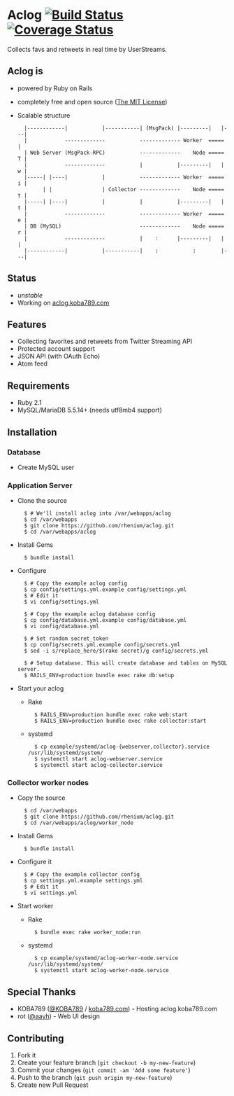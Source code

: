 # Aclog [![Build Status](https://travis-ci.org/rhenium/aclog.png?branch=master)](https://travis-ci.org/rhenium/aclog) [![Coverage Status](https://coveralls.io/repos/rhenium/aclog/badge.png)](https://coveralls.io/r/rhenium/aclog)
Collects favs and retweets in real time by UserStreams.

## Aclog is
* powered by Ruby on Rails
* completely free and open source ([The MIT License](https://github.com/rhenium/aclog/blob/master/LICENSE.txt))
* Scalable structure

        |------------|           |-----------| (MsgPack) |---------|   |---|
        |            -------------           ------------- Worker  =====   |
        | Web Server (MsgPack-RPC)           -------------    Node ===== T |
        |            -------------           |           |---------|   | w |
        |-----| |----|           |           ------------- Worker  ===== i |
              | |                | Collector -------------    Node ===== t |
        |-----| |----|           |           |           |---------|   | t |
        |            -------------           ------------- Worker  ===== e |
        | DB (MySQL)                         -------------    Node ===== r |
        |            -------------           |    :      |---------|   |   |
        |------------|           |-----------|    :           :        |---|

## Status
* *unstable*
* Working on [aclog.koba789.com](http://aclog.koba789.com)

## Features
* Collecting favorites and retweets from Twitter Streaming API
* Protected account support
* JSON API (with OAuth Echo)
* Atom feed

## Requirements
* Ruby 2.1
* MySQL/MariaDB 5.5.14+ (needs utf8mb4 support)

## Installation
### Database
* Create MySQL user

### Application Server
* Clone the source

        $ # We'll install aclog into /var/webapps/aclog
        $ cd /var/webapps
        $ git clone https://github.com/rhenium/aclog.git
        $ cd /var/webapps/aclog

* Install Gems

        $ bundle install

* Configure

        $ # Copy the example aclog config
        $ cp config/settings.yml.example config/settings.yml
        $ # Edit it
        $ vi config/settings.yml

        $ # Copy the example aclog database config
        $ cp config/database.yml.example config/database.yml
        $ vi config/database.yml

        $ # Set random secret_token
        $ cp config/secrets.yml.example config/secrets.yml
        $ sed -i s/replace_here/$(rake secret)/g config/secrets.yml

        $ # Setup database. This will create database and tables on MySQL server.
        $ RAILS_ENV=production bundle exec rake db:setup

* Start your aclog

    * Rake

            $ RAILS_ENV=production bundle exec rake web:start
            $ RAILS_ENV=production bundle exec rake collector:start

    * systemd

            $ cp example/systemd/aclog-{webserver,collector}.service /usr/lib/systemd/system/
            $ systemctl start aclog-webserver.service
            $ systemctl start aclog-collector.service

### Collector worker nodes
* Copy the source

        $ cd /var/webapps
        $ git clone https://github.com/rhenium/aclog.git
        $ cd /var/webapps/aclog/worker_node

* Install Gems

        $ bundle install

* Configure it

        $ # Copy the example collector config
        $ cp settings.yml.example settings.yml
        $ # Edit it
        $ vi settings.yml

* Start worker

    * Rake

            $ bundle exec rake worker_node:run

    * systemd

            $ cp example/systemd/aclog-worker-node.service /usr/lib/systemd/system/
            $ systemctl start aclog-worker-node.service

## Special Thanks
* KOBA789 ([@KOBA789](https://twitter.com/KOBA789) / [koba789.com](http://koba789.com)) - Hosting aclog.koba789.com
* rot ([@aayh](https://twitter.com/aayh)) - Web UI design

## Contributing
1. Fork it
2. Create your feature branch (`git checkout -b my-new-feature`)
3. Commit your changes (`git commit -am 'Add some feature'`)
4. Push to the branch (`git push origin my-new-feature`)
5. Create new Pull Request

